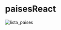 # paisesReact
![lista_paises](https://user-images.githubusercontent.com/58836495/126988484-9740d24b-f788-4f7f-b06e-d94c7497fa05.jpg)
